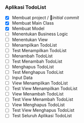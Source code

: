 ### Aplikasi TodoList

- [x] Membuat project / 🤟_initial commit_
- [x] Membuat Main Class 
- [x] Membuat Model
- [ ] Menentukan Business Logic
- [ ] Menentukan View
- [ ] Menampilkan TodoList
- [ ] Test Menampilkan TodoList
- [ ] Menambah TodoList
- [ ] Test Menambah TodoList
- [ ] Menghapus TodoList
- [ ] Test Menghapus TodoList
- [ ] Input Data
- [ ] View Menampilkan TodoList
- [ ] Test View Menampilkan TodoList
- [ ] View Menambah TodoList
- [ ] Test View Menambah TodoList
- [ ] View Menghapus TodoList
- [ ] Test View Menghapus TodoList
- [ ] Test Seluruh Aplikasi TodoList
